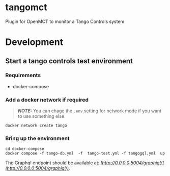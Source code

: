 # tangomct
Plugin for OpenMCT to  monitor a Tango Controls system

# Development

## Start a tango controls test environment

### Requirements

- docker-compose

### Add a docker network if required

> **_NOTE:_**
 You can chage the `.env` setting for network mode if you want to use something else

```console
docker network create tango
```

### Bring up the environment

```console
cd docker-compose
docker compose -f tango-db.yml  -f  tango-test.yml -f tangogql.yml  up
```

The Graphql endpoint should be available at:
*[http://0.0.0.0:5004/graphiql/](http://0.0.0.0:5004/graphiql/)*.



